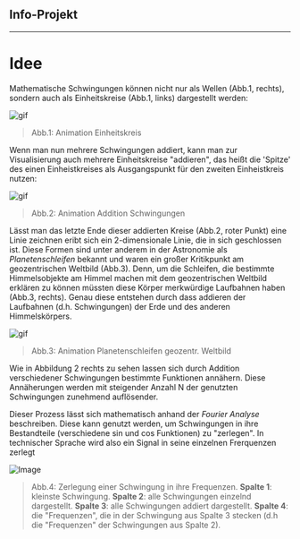 ## __Info-Projekt__

---

# Idee

Mathematische Schwingungen können nicht nur als Wellen (Abb.1, rechts), sondern auch als Einheitskreise (Abb.1, links) dargestellt werden:

![gif](https://upload.wikimedia.org/wikipedia/commons/thumb/f/f3/Sinus_und_Cosinus_am_Einheitskreis.gif/800px-Sinus_und_Cosinus_am_Einheitskreis.gif)
>Abb.1: Animation Einheitskreis

Wenn man nun mehrere Schwingungen addiert, kann man zur Visualisierung auch mehrere Einheitskreise "addieren", das heißt die 'Spitze' des einen Einheistkreises als Ausgangspunkt für den zweiten Einheistkreis nutzen:

![gif](https://upload.wikimedia.org/wikipedia/commons/b/bd/Fourier_series_square_wave_circles_animation.svg)
>Abb.2: Animation Addition Schwingungen

Lässt man das letzte Ende dieser addierten Kreise (Abb.2, roter Punkt) eine Linie zeichnen eribt sich ein 2-dimensionale Linie, die in sich geschlossen ist. Diese Formen sind unter anderem in der Astronomie als _Planetenschleifen_ bekannt und waren ein großer Kritikpunkt am geozentrischen Weltbild (Abb.3). Denn, um die Schleifen, die bestimmte Himmelsobjekte am Himmel machen mit dem geozentrischen Weltbild erklären zu können müssten diese Körper merkwürdige Laufbahnen haben (Abb.3, rechts). Genau diese entstehen durch dass addieren der Laufbahnen (d.h. Schwingungen) der Erde und des anderen Himmelskörpers.

![gif](https://upload.wikimedia.org/wikipedia/commons/e/ea/Apparent_retrograde_motion.gif)
>Abb.3: Animation Planetenschleifen geozentr. Weltbild

Wie in Abbildung 2 rechts zu sehen lassen sich durch Addition verschiedener Schwingungen bestimmte Funktionen annähern. Diese Annäherungen werden mit steigender Anzahl N der genutzten Schwingungen zunehmend auflösender.

Dieser Prozess lässt sich mathematisch anhand der _Fourier Analyse_ beschreiben. Diese kann genutzt werden, um Schwingungen in ihre Bestandteile (verschiedene sin und cos Funktionen) zu "zerlegen". In technischer Sprache wird also ein Signal in seine einzelnen Frerquenzen zerlegt

![Image](https://imgur.com/QEgyWxD.png)
>Abb.4: Zerlegung einer Schwingung in ihre Frequenzen. __Spalte 1__: kleinste Schwingung. __Spalte 2__: alle Schwingungen einzelnd dargestellt. __Spalte 3__: alle Schwingungen addiert dargestellt. __Spalte 4__: die "Frequenzen", die in der Schwingung aus Spalte 3 stecken (d.h die "Frequenzen" der Schwingungen aus Spalte 2).
